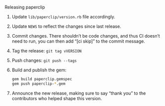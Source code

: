 Releasing paperclip

1. Update `lib/paperclip/version.rb` file accordingly.
2. Update `NEWS` to reflect the changes since last release.
3. Commit changes. There shouldn’t be code changes, and thus CI doesn’t need to
   run, you can then add “[ci skip]” to the commit message.
4. Tag the release: `git tag vVERSION`
5. Push changes: `git push --tags`
6. Build and publish the gem:

   ```bash
   gem build paperclip.gemspec
   gem push paperclip-*.gem
   ```

7. Announce the new release, making sure to say “thank you” to the contributors
   who helped shape this version.
